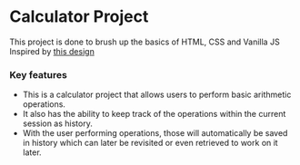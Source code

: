 # Calculator Project

This project is done to brush up the basics of HTML, CSS and Vanilla JS
Inspired by [this design](https://dribbble.com/shots/16153848-Calculator-Web-UI-Design-Exploration)

### Key features 
- This is a calculator project that allows users to perform basic arithmetic operations.
- It also has the ability to keep track of the operations within the current session as history.
- With the user performing operations, those will automatically be saved in history which can later be revisited or even retrieved to work on it later.

